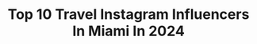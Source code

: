 ---
title: Top 10 Travel Instagram Influencers In Miami In 2024
description: >-
  Find top travel Instagram influencers in Miami in 2024. Most popular hashtags: #miami #travel #miamibeach #love.
platform: Instagram
hits: 1117
text_top: Analyze the most popular Instagram influencers on inBeat.
text_bottom: Our database holds 1117 Instagram influencers like this in Miami, United States for you to connect with.
profiles:
  - username: "mlewartowska"
    fullname: >-
      Magdalena Lewartowska
    bio: >-
      @noemme.official ✈️Somewhere in the air 🌏66/195 and still counting 💌Collaboration m.lewartowskaa@gmail.com
    location: "United States"
    followers: 42143
    engagement: 207
    commentsToLikes: 0.177381
    id: ck5cka1j0wg4s0i11rs67b3up
    verified: false
    hashtags: "#luxurylifestyle, #mykonosisland, #miami, #outfit"
  - username: "paolahonma"
    fullname: >-
      ⠀⠀⠀⠀ ⠀⠀ ⠀ ⠀ ⠀ ⠀⠀ PAOLA HONMA 🧿
    bio: >-
      psalms 91:2 | 🇯🇵🇧🇷 lawyer • marketing • @assessoriapaolahonma 📍south fl 🇺🇸
    location: "United States"
    followers: 982935
    engagement: 51
    commentsToLikes: 0.074846
    id: ckf5lo2nzq9ly0j238iwr3c6j
    verified: false
    hashtags: "#orlando, #fashion, #style, #travel"
  - username: "juliamarrero"
    fullname: >-
      J U L I A • M A R R E R O / CONTENT CREATOR
    bio: >-
      Mother of 3 Beauty, Fashion, Lifestyle, Travel Entrepreneur Founder @leankitchen_catering 📩 juliamarrero8@gmail.com
    location: "United States"
    followers: 107297
    engagement: 44
    commentsToLikes: 0.023249
    id: ck13d5uew3tjd0i19e2691qk7
    verified: false
    hashtags: "#coralgables, #love, #travel, #miamifashionblogger"
  - username: "claudzzz"
    fullname: >-
      Claudia Diaz, PT, DPT
    bio: >-
      Doctor of Physical Therapy 👩🏼‍⚕️ 🧩 Let all that you do be done in love ✞ e x p l o r e m o r e 🌎
    location: "United States"
    followers: 13549
    engagement: 221
    commentsToLikes: 0.165855
    id: ck14gp0556bow0i19rjfcohkh
    verified: false
    hashtags: "#blogger, #love, #ad, #miamibeach"
  - username: "victoria_castilla"
    fullname: >-
      ✩ 𝚅 𝙸 𝙲 𝚃 𝙾 𝚁 𝙸 𝙰  ✩
    bio: >-
      LIFE HAPPENS ☾ COFFEE HELPS
    location: "United States"
    followers: 23306
    engagement: 645
    commentsToLikes: 0.036776
    id: ck13ckmge0tme0i19qfw0fyxs
    verified: false
    hashtags: "#bikinilife, #travel, #miami, #helicopter"
  - username: "m_seelika"
    fullname: >-
      Malika See
    bio: >-
      ATL📍 Worldwide 🗺 Signed Model/ Actress & Intellectual 🌱 . Create What You See (Artist) . @lusttmodels_
    location: "United States"
    followers: 21172
    engagement: 377
    commentsToLikes: 0.038753
    id: ck5cea26bkn130i11bbiuxx3x
    verified: false
    hashtags: "#atl, #model, #love, #atlanta"
  - username: "big__ab"
    fullname: >-
      Big Ab™️
    bio: >-
      🔹🌐IFBB Classic Physique Pro 🔹’19 ⭕️lympian 🔹Community Liaison🏘 🔹Elite Personal Trainer😎🏋🏾‍♂️
    location: "United States"
    followers: 79244
    engagement: 395
    commentsToLikes: 0.032720
    id: ck6tunfhfhb910j71dqk6owiw
    verified: true
    hashtags: "#explore, #dubai, #bigab, #gymmotivation"
  - username: "cmahecha32"
    fullname: >-
      Cesar MMedina
    bio: >-
      SAP Business Analyst 👨🏻‍💻📊📈⚜️Living in 💫Downtown Miami ⚜️
    location: "United States"
    followers: 2319
    engagement: 1084
    commentsToLikes: 0.067940
    id: ckap3muse3o6j0i78sl0e4z32
    verified: false
    hashtags: "#beach, #southflorida, #nature, #colombianpower"
  - username: "visuals.by.luis"
    fullname: >-
      MIAMI Visuals
    bio: >-
      🌎 #MIAMI 📷 #SonyA7III | #iPhone12Pro 🎥 #DJIMavicPro2 #Cityscapes | #Architecture | #Travel
    location: "United States"
    followers: 18000
    engagement: 833
    commentsToLikes: 0.032493
    id: ck0tznomar1zb0i19158b80wk
    verified: false
    hashtags: "#ig, #biscaynebay, #thisismiami, #welcometomiami"
  - username: "petermillerfishing"
    fullname: >-
      Peter Miller
    bio: >-
      👨‍👧‍👦Proud Dad 🏆Emmy Nominated TV Host 🏅7X Telly Award Winner 🎤 Host of Uncharted Waters 🐟3 Time World Sailfish Champ 🎬 Direct-Produce #travel
    location: "United States"
    followers: 67472
    engagement: 166
    commentsToLikes: 0.041494
    id: ck55jv21bxt1f0i11hrk3ehtn
    verified: true
    hashtags: "#travel, #miami, #eat, #bass"
---
